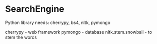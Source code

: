 # SearchEngine

Python library needs: cherrypy, bs4, nltk, pymongo

cherrypy - web framework
pymongo - database
nltk.stem.snowball - to stem the words
